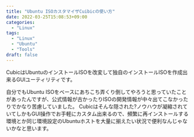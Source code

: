 ```yaml
---
title: "Ubuntu ISOカスタマイザCuibicの使い方"
date: 2022-03-25T15:08:53+09:00
categories:
  - "Linux"
tags:
  - "Linux"
  - "Ubuntu"
  - "Tools"
draft: false
---
```


CubicはUbuntuのインストールISOを改変して独自のインストールISOを作成出来るGUIユーティリティです。

自分でもUbuntu ISOをベースにあちこち弄くり倒してやろうと思っていたことがあったんですが、公式情報が古かったりISOの開発情報が中々出てこなかったりでかなり苦慮していました。
Cubicはそんな隠された?ノウハウが凝縮されていてしかもGUI操作でお手軽にカスタム出来るので、頻繁に再インストールする環境とか同じ環境設定のUbuntuホストを大量に揃えたい状況で便利なんじゃないかなと思います。






